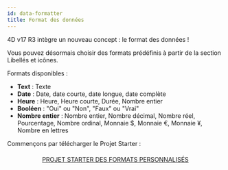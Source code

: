 ```yaml
---
id: data-formatter
title: Format des données
---
```

4D v17 R3 intègre un nouveau concept : le format des données !

Vous pouvez désormais choisir des formats prédéfinis à partir de la section Libellés et icônes.<div class = "tips"> 

Formats disponibles :

* **Text** : Texte
* **Date** : Date, date courte, date longue, date complète
* **Heure** : Heure, Heure courte, Durée, Nombre entier
* **Booléen** : "Oui" ou "Non", "Faux" ou "Vrai"
* **Nombre entier** : Nombre entier, Nombre décimal, Nombre réel, Pourcentage, Nombre ordinal, Monnaie $, Monnaie €, Monnaie ¥, Nombre en lettres</div> 

Commençons par télécharger le Projet Starter :

<div style="text-align: center; margin-top: 20px">
  <p>
    

<a class="button"
href="../assets/en/data-formatter/BankingApp.zip">PROJET STARTER DES FORMATS PERSONNALISÉS</a>

  </p>
</div>